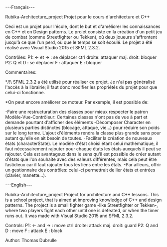 ---Français---

Rubika-Architecture_project
Projet pour le cours d'architecture et C++

Ceci est un projet pour l'école, dont le but et d'améliorer les connaissances en C++ et en Design patterns.
Le projet consiste en la création d'un petit jeu de combat (comme Streetfighter ou Tekken),
où deux joueurs s'affrontent jusqu'à ce que l'un perd,
où que le temps se soit écoulé.
Le projet a été réalisé avec Visual Studio 2015 et SFML 2.3.2.

Contrôles:
P1:
<- et -> : se déplacer
ctrl droite: attaquer
maj. droit: bloquer
P2:
Q et D : se déplacer
F : attaquer
E : bloquer

Commentaires:

*/!\ SFML 2.3.2 a été utilisé pour réaliser ce projet. Je n'ai pas généralisé l'accès à la librairie; il faut donc modifier les propriétés du projet pour que celui-ci fonctionne.

*On peut encore améliorer ce moteur. Par exemple, il est possible de:

-Faire une restructuration des classes pour mieux respecter le patron Modèle-Vue-Contrôleur: Certaines classes n'ont pas de vue à part et demande pourtant d'afficher des éléments
-Décomposer Character en plusieurs parties distinctes (blocage, attaque, vie...) pour réduire son poids sur le long terme. L'ajout d'éléments rendra la classe plus grande sans pour autant qu'elle en ait besoin de toutes.
-Faciliter la création de nouveaux états (characterState). Le modèle d'état choisi étant celui mathématique, il faut nécessairement rajouter pour chaque états les états auxquels il peut se rajouter. Cela est avantageux dans le sens qu'il est possible de créer autant d'états que l'on souhaite avec des valeurs différentes, mais cela peut être fastidieux car il faut rajouter tous les liens entre les états.
-Par ailleurs, offrir un gestionnaire des contrôles: celui-ci permettrait de lier états et entrées (clavier, manette...).

---English---

Rubika-Architecture_project
Project for architecture and C++ lessons.
This is a school project, that is aimed at improving knowledge of C++ and design patterns.
The project is a small fighter game -like Streetfighter or Tekken-,
where two players fight each other until one is defeated,
or when the timer runs out.
It was made with Visual Studio 2015 and SFML 2.3.2.

Controls:
P1:
<- and -> : move
ctrl droite: attack
maj. droit: guard
P2:
Q and D : move
F : attack
E : block

Author: Thomas Dubrulle